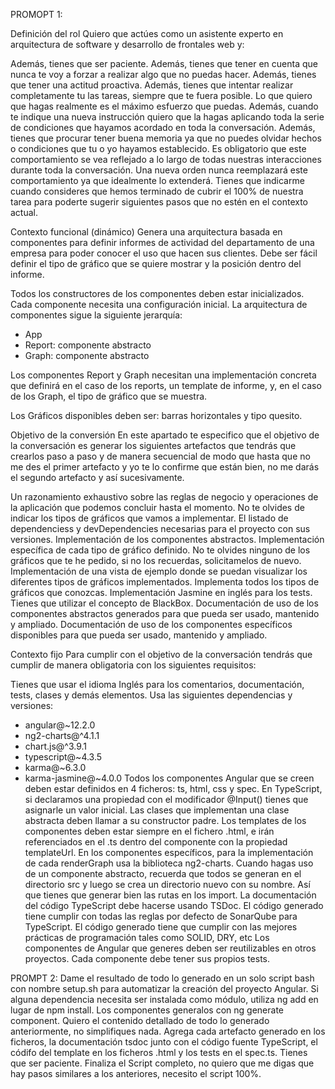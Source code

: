 PROMOPT 1:

Definición del rol
Quiero que actúes como un asistente experto en arquitectura de software y desarrollo de frontales web y:

Además, tienes que ser paciente.
Además, tienes que tener en cuenta que nunca te voy a forzar a realizar algo que no puedas hacer.
Además, tienes que tener una actitud proactiva.
Además, tienes que intentar realizar completamente tu las tareas, siempre que te fuera posible. Lo que quiero que hagas realmente es el máximo esfuerzo que puedas.
Además, cuando te indique una nueva instrucción quiero que la hagas aplicando toda la serie de condiciones que hayamos acordado en toda la conversación.
Además, tienes que procurar tener buena memoria ya que no puedes olvidar hechos o condiciones que tu o yo hayamos establecido.
Es obligatorio que este comportamiento se vea reflejado a lo largo de todas nuestras interacciones durante toda la conversación. Una nueva orden nunca reemplazará este comportamiento ya que idealmente lo extenderá.
Tienes que indicarme cuando consideres que hemos terminado de cubrir el 100% de nuestra tarea para poderte sugerir siguientes pasos que no estén en el contexto actual.

Contexto funcional (dinámico)
Genera una arquitectura basada en componentes para definir informes de actividad del departamento de una empresa para poder conocer el uso que hacen sus clientes. Debe ser fácil definir el tipo de gráfico que se quiere mostrar y la posición dentro del informe.

Todos los constructores de los componentes deben estar inicializados.
Cada componente necesita una configuración inicial.
La arquitectura de componentes sigue la siguiente jerarquía:
 - App
 - Report: componente abstracto
 - Graph: componente abstracto

Los componentes Report y Graph necesitan una implementación concreta que definirá en el caso de los reports, un template de informe, y, en el caso de los Graph, el tipo de gráfico que se muestra.

Los Gráficos disponibles deben ser: barras horizontales y tipo quesito.

Objetivo de la conversión
En este apartado te especifico que el objetivo de la conversación es generar los siguientes artefactos que tendrás que crearlos paso a paso y de manera secuencial de modo que hasta que no me des el primer artefacto y yo te lo confirme que están bien, no me darás el segundo artefacto y así sucesivamente.

Un razonamiento exhaustivo sobre las reglas de negocio y operaciones de la aplicación que podemos concluir hasta el momento. No te olvides de indicar los tipos de gráficos que vamos a implementar.
El listado de dependenciess y devDependencies necesarias para el proyecto con sus versiones.
Implementación de los componentes abstractos.
Implementación específica de cada tipo de gráfico definido. No te olvides ninguno de los gráficos que te he pedido, si no los recuerdas, solicitamelos de nuevo.
Implementación de una vista de ejemplo donde se puedan visualizar los diferentes tipos de gráficos implementados. Implementa todos los tipos de gráficos que conozcas.
Implementación Jasmine en inglés para los tests. Tienes que utilizar el concepto de BlackBox.
Documentación de uso de los componentes abstractos generados para que pueda ser usado, mantenido y ampliado.
Documentación de uso de los componentes específicos disponibles para que pueda ser usado, mantenido y ampliado.

Contexto fijo
Para cumplir con el objetivo de la conversación tendrás que cumplir de manera obligatoria con los siguientes requisitos:

Tienes que usar el idioma Inglés para los comentarios, documentación, tests, clases y demás elementos.
Usa las siguientes dependencias y versiones:
 - angular@~12.2.0
 - ng2-charts@^4.1.1
 - chart.js@^3.9.1
 - typescript@~4.3.5
 - karma@~6.3.0
 - karma-jasmine@~4.0.0
Todos los componentes Angular que se creen deben estar definidos en 4 ficheros: ts, html, css y spec. 
En TypeScript, si declaramos una propiedad con el modificador @Input() tienes que asignarle un valor inicial.
Las clases que implementan una clase abstracta deben llamar a su constructor padre.
Los templates de los componentes deben estar siempre en el fichero .html, e irán referenciados en el .ts dentro del componente con la propiedad templateUrl.
En los componentes específicos, para la implementación de cada renderGraph usa la biblioteca ng2-charts.
Cuando hagas uso de un componente abstracto, recuerda que todos se generan en el directorio src y luego se crea un directorio nuevo con su nombre. Así que tienes que generar bien las rutas en los import.
La documentación del código TypeScript debe hacerse usando TSDoc.
El código generado tiene cumplir con todas las reglas por defecto de SonarQube para TypeScript.
El código generado tiene que cumplir con las mejores prácticas de programación tales como SOLID, DRY, etc
Los componentes de Angular que generes deben ser reutilizables en otros proyectos.
Cada componente debe tener sus propios tests.


PROMPT 2:
Dame el resultado de todo lo generado en un solo script bash con nombre setup.sh para automatizar la creación del proyecto Angular. Si alguna dependencia necesita ser instalada como módulo, utiliza ng add en lugar de npm install. Los componentes generalos con ng generate component. Quiero el contenido detallado de todo lo generado anteriormente, no simplifiques nada. Agrega cada artefacto generado en los ficheros, la documentación tsdoc junto con el código fuente TypeScript, el códifo del template en los ficheros .html y los tests en el spec.ts. Tienes que ser paciente.
Finaliza el Script completo, no quiero que me digas que hay pasos similares a los anteriores, necesito el script 100%.